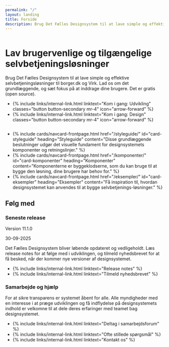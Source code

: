 ```yaml
---
permalink: "/"
layout: landing
title: Forside
description: Brug Det Fælles Designsystem til at lave simple og effektive selvbetjeningsløsninger til borger.dk og Virk. Lad os om det grundlæggende, og sæt fokus på at inddrage dine brugere. Det er gratis (open source).
---
```


<div class="frontpage-banner">
    <div class="container">
        <div class="row">
            <div class="col-12 align-text-center d-flex align-items-center d-lg-none bg-alternative justify-content-center tablet-row">
                <img class="designsystem-illustration" src="{{ site.baseurl }}/assets/img/descriptionimages/hero-virk.png" alt="">
            </div>
            <div class="col-12 col-lg-6 mt-8 mt-lg-0 py-lg-9">
                <h1 class="hyphens-manual">Lav brugervenlige og tilgængelige selvbetjenings&shy;løsninger</h1>
                <p class="font-lead">
                    Brug Det Fælles Designsystem til at lave simple og effektive selvbetjeningsløsninger til borger.dk og Virk. Lad os om det grundlæggende, og sæt fokus på at inddrage dine brugere. Det er gratis (open source).
                </p>
                <ul class="nobullet-list d-flex flex-wrap">
                    <li>{% include links/internal-link.html linktext="Kom i gang: Udvikling" classes="button button-secondary mr-4" icon="arrow-forward" %}</li>
                    <li>{% include links/internal-link.html linktext="Kom i gang: Design" classes="button button-secondary mr-4" icon="arrow-forward" %}</li>
                </ul>
            </div>
            <div class="col-6 justify-content-center align-items-center d-none d-lg-flex desktop-row">
                <img class="designsystem-illustration" src="{{ site.baseurl }}/assets/img/descriptionimages/hero-virk.png" alt="">
            </div>
        </div>
    </div>
</div>

<div class="container mt-6 mt-lg-905">
    <ul class="row card-row">
        <li class="col-12 col-sm-6 col-md-4">
            {% include cards/navcard-frontpage.html 
            href="/styleguide/"
            id="card-styleguide"  
            heading="Styleguide" 
            content="Disse grundlæggende beslutninger udgør det visuelle fundament for designsystemets komponenter og retningslinjer." 
            %}
        </li>
        <li class="col-12 col-sm-6 col-md-4">
            {% include cards/navcard-frontpage.html
            href="/komponenter/"
            id="card-komponenter"  
            heading="Komponenter" 
            content="Komponenterne er byggeklodserne, som du kan bruge til at bygge den løsning, dine brugere har behov for." 
            %}
        </li>
        <li class="col-12 col-sm-6 col-md-4">
            {% include cards/navcard-frontpage.html 
            href="/eksempler/"
            id="card-eksempler"  
            heading="Eksempler" 
            content="Få inspiration til, hvordan designsystemet kan anvendes til at bygge selvbetjenings­-løsninger." 
            %}
        </li>
    </ul>
</div>

<div class="container mt-6">
    <h2 class="mb-0">Følg med</h2>
    <div class="row">
        <div class="col-12 col-sm-6">
            <h3>Seneste release</h3>
            <p class="mb-0">Version 11.1.0</p>
            <p class="small-text mt-0">30-09-2025</p>
            <p>Det Fælles Designsystem bliver løbende opdateret og vedligeholdt. Læs release notes for at følge med i udviklingen, og tilmeld nyhedsbrevet for at få besked, når der kommer nye versioner af designsystemet.</p>
            <ul class="nobullet-list">
                <li>{% include links/internal-link.html linktext="Release notes" %}</li>
                <li>{% include links/internal-link.html linktext="Tilmeld nyhedsbrevet" %}</li>
            </ul>
        </div>
        <div class="col-12 col-sm-6">
            <h3>Samarbejde og hjælp</h3>
            <p>For at sikre transparens er systemet åbent for alle. Alle myndigheder med en interesse i at præge udviklingen og få indflydelse på designsystemets indhold er velkomne til at dele deres erfaringer med teamet bag designsystemet.</p>
            <ul class="nobullet-list">
                <li>{% include links/internal-link.html linktext="Deltag i samarbejdsforum" %}</li>
                <li>{% include links/internal-link.html linktext="Ofte stillede spørgsmål" %}</li>
                <li>{% include links/internal-link.html linktext="Kontakt os" %}</li>
            </ul>
        </div>
    </div>
</div>

